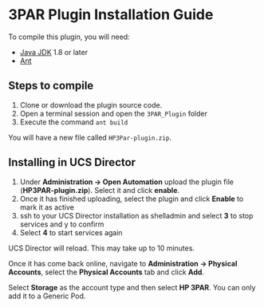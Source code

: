 # 3PAR Plugin Installation Guide
To compile this plugin, you will need:

* [Java JDK](https://www.oracle.com/technetwork/java/javase/downloads) 1.8 or later
* [Ant](https://ant.apache.org/)

## Steps to compile
1. Clone or download the plugin source code. 
2. Open a terminal session and open the ```3PAR_Plugin``` folder
3. Execute the command ```ant build```

You will have a new file called ```HP3Par-plugin.zip```.

## Installing in UCS Director
1. Under **Administration -> Open Automation** upload the plugin file (**HP3PAR-plugin.zip**). Select it and click **enable**.
2. Once it has finished uploading, select the plugin and click **Enable** to mark it as active
3. ssh to your UCS Director installation as shelladmin and select **3** to stop services and y to confirm
4. Select **4** to start services again

UCS Director will reload. This may take up to 10 minutes.

Once it has come back online, navigate to **Administration -> Physical Accounts**, select the **Physical Accounts** tab and click **Add**.

Select **Storage** as the account type and then select **HP 3PAR**. You can only add it to a Generic Pod.
